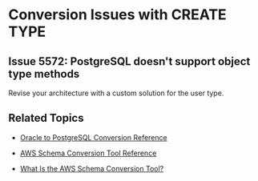 # Conversion Issues with CREATE TYPE<a name="sct-reference-Oracle-PostgreSQL-CREATETYPE"></a>

## Issue 5572: PostgreSQL doesn't support object type methods<a name="sct-reference-5572"></a>

Revise your architecture with a custom solution for the user type\.

## Related Topics<a name="sct-reference-Oracle-PostgreSQL-CREATETYPE-related"></a>

+  [Oracle to PostgreSQL Conversion Reference](sct-reference-Oracle-PostgreSQL.md) 

+  [AWS Schema Conversion Tool Reference](CHAP_SchemaConversionTool.Reference.md) 

+  [What Is the AWS Schema Conversion Tool?](Welcome.md) 